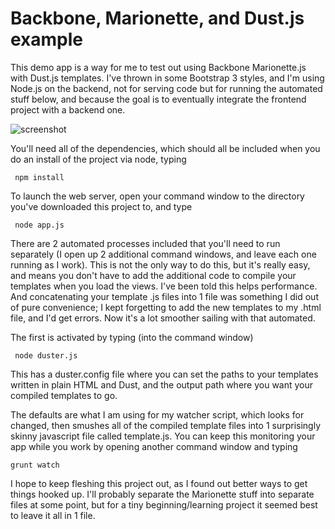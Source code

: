 Backbone, Marionette, and Dust.js example
====================

This demo app is a way for me to test out using Backbone Marionette.js with Dust.js templates. I've thrown in some Bootstrap 3 styles, and I'm using Node.js on the backend, not for serving code but for running the automated stuff below, and because the goal is to eventually integrate the frontend project with a backend one.

![screenshot](https://raw.github.com/mspanish/marionette-dust-sampler/master/dust-marionette1.png) 


You'll need all of the dependencies, which should all be included when you do an install of the project via node, typing

     npm install

To launch the web server, open your command window to the directory you've downloaded this project to, and type

     node app.js

There are 2 automated processes included that you'll need to run separately (I open up 2 additional command windows, and leave each one running as I work). This is not the only way to do this, but it's really easy, and means you don't have to add the additional code to compile your templates when you load the views. I've been told this helps performance. And concatenating your template .js files into 1 file was something I did out of pure convenience; I kept forgetting to add the new templates to my .html file, and I'd get errors. Now it's a lot smoother sailing with that automated.

The first is activated by typing (into the command window)

     node duster.js

This  has a duster.config file where you can set the paths to your templates written in plain HTML and Dust, and the output path where you want your compiled templates to go. 

The defaults are what I am using for my watcher script, which looks for changed, then smushes all of the compiled template files into 1 surprisingly skinny javascript file called template.js. You can keep this monitoring your app while you work by opening another command window and typing

    grunt watch

I hope to keep fleshing this project out, as I found out better ways to get things hooked up. I'll probably separate the Marionette stuff into separate files at some point, but for a tiny beginning/learning project it seemed best to leave it all in 1 file.



